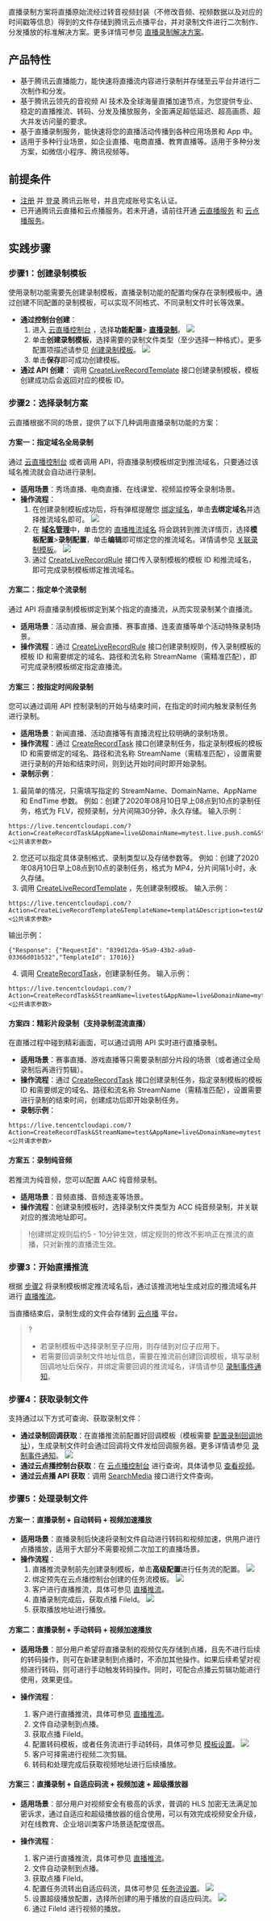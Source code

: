 直播录制方案将直播原始流经过转音视频封装（不修改音频、视频数据以及对应的时间戳等信息）得到的文件存储到腾讯云点播平台，并对录制文件进行二次制作、分发播放的标准解决方案。更多详情可参见 [直播录制解决方案](https://cloud.tencent.com/document/product/1358)。

## 产品特性
- 基于腾讯云直播能力，能快速将直播流内容进行录制并存储至云平台并进行二次制作和分发。
- 基于腾讯云领先的音视频 AI 技术及全球海量直播加速节点，为您提供专业、稳定的直播推流、转码、分发及播放服务，全面满足超低延迟、超高画质、超大并发访问量的要求。
- 基于直播录制服务，能快速将您的直播活动传播到各种应用场景和 App 中。
- 适用于多种行业场景，如企业直播、电商直播、教育直播等。适用于多种分发方案，如微信小程序、腾讯视频等。

## 前提条件
- [注册](https://cloud.tencent.com/register?&s_url=https%3A%2F%2Fcloud.tencent.com%2F) 并 [登录](https://cloud.tencent.com/login?s_url=https%3A%2F%2Fcloud.tencent.com%2F) 腾讯云账号，并且完成账号实名认证。
- 已开通腾讯云直播和云点播服务。若未开通，请前往开通 [云直播服务](https://console.cloud.tencent.com/live/livestat) 和 [云点播服务](https://console.cloud.tencent.com/vod/overview)。

## 实践步骤
### 步骤1：创建录制模板
使用录制功能需要先创建录制模板，直播录制功能的配置均保存在录制模板中。通过创建不同配置的录制模板，可以实现不同格式、不同录制文件时长等效果。
- **通过控制台创建**：
	1. 进入 [云直播控制台](https://console.cloud.tencent.com/live/config/record) ，选择**功能配置**> [**直播录制**](https://console.cloud.tencent.com/live/config/record)。
![](https://main.qcloudimg.com/raw/53b6e560f0227276dace090037985db9.png)
	2. 单击**创建录制模板**，选择需要的录制文件类型（至少选择一种格式）。更多配置项描述请参见 [创建录制模板](https://cloud.tencent.com/document/product/267/20384#.E5.88.9B.E5.BB.BA.E5.BD.95.E5.88.B6.E6.A8.A1.E6.9D.BF)。
		![](https://main.qcloudimg.com/raw/b5d9d0c6dd462082a8f36fee5c9d0c45.png)
	3. 单击**保存**即可成功创建模板。
- **通过 API 创建**：
调用 [CreateLiveRecordTemplate](https://cloud.tencent.com/document/product/267/32614) 接口创建录制模板，模板创建成功后会返回对应的模板 ID。

### 步骤2：选择录制方案
云直播根据不同的场景，提供了以下几种调用直播录制功能的方案：

#### 方案一：指定域名全局录制
通过 [云直播控制台](https://console.cloud.tencent.com/live/config/record) 或者调用 API，将直播录制模板绑定到推流域名，只要通过该域名推流就会自动进行录制。

- **适用场景**：秀场直播、电商直播、在线课堂、视频监控等全录制场景。
- **操作流程**：
	1. 在创建录制模板成功后，将有弹框提醒您 [绑定域名](https://console.cloud.tencent.com/live/config/record)，单击**去绑定域名**并选择推流域名即可。
![](https://main.qcloudimg.com/raw/dcf8c102c534a759523d1aa454baf327.png)
	2. 在 [**域名管理**](https://console.cloud.tencent.com/live/domainmanage)中，单击您的 [直播推流域名](https://console.cloud.tencent.com/live/domainmanage) 将会跳转到推流详情页，选择**模板配置**>**录制配置**，单击**编辑**即可绑定您的推流域名。详情请参见 [关联录制模板](https://cloud.tencent.com/document/product/267/35251)。
![](https://main.qcloudimg.com/raw/b916d1bd355bf9e5061f5c88abb714ed.png)
	3. 通过 [CreateLiveRecordRule](https://cloud.tencent.com/document/product/267/32615) 接口传入录制模板的模板 ID 和推流域名，即可完成录制模板绑定推流域名。

#### 方案二：指定单个流录制
通过 API 将直播录制模板绑定到某个指定的直播流，从而实现录制某个直播流。

- **适用场景**：活动直播、展会直播、赛事直播、连麦直播等单个活动特殊录制场景。
- **操作流程**：通过 [CreateLiveRecordRule](https://cloud.tencent.com/document/product/267/32615) 接口创建录制规则，传入录制模板的模板 ID 和需要绑定的域名、路径和流名称 StreamName（需精准匹配），即可完成录制模板绑定指定直播流。

#### 方案三：按指定时间段录制
您可以通过调用 API 控制录制的开始与结束时间，在指定的时间内触发录制任务进行录制。

- **适用场景**：新闻直播、活动直播等有直播流程比较明确的录制场景。
- **操作流程**：通过 [CreateRecordTask](https://cloud.tencent.com/document/product/267/45983) 接口创建录制任务，指定录制模板的模板 ID 和需要绑定的域名、路径和流名称 StreamName（需精准匹配），设置需要进行录制的开始和结束时间，则到达开始时间时即开始录制。
- **录制示例**：
 1. 最简单的情况，只需填写指定的 StreamName、DomainName、AppName 和 EndTime 参数。
例如：创建了2020年08月10日早上08点到10点的录制任务，格式为 FLV，视频录制，分片间隔30分钟，永久存储。
输入示例：
```
https://live.tencentcloudapi.com/?Action=CreateRecordTask&AppName=live&DomainName=mytest.live.push.com&StreamName=livetest&StartTime=1597017600&EndTime=1597024800&TemplateId=0&<公共请求参数>
```
 2. 您还可以指定具体录制格式、录制类型以及存储参数等。
例如：创建了2020年08月10日早上08点到10点的录制任务，格式为 MP4，分片间隔1小时，永久存储。
 3. 调用 [CreateLiveRecordTemplate](https://cloud.tencent.com/document/product/267/32614) ，先创建录制模板。
 输入示例：
 ```
 https://live.tencentcloudapi.com/?Action=CreateLiveRecordTemplate&TemplateName=templat&Description=test&Mp4Param.Enable=1&Mp4Param.RecordInterval=3600&Mp4Param.StorageTime=0&<公共请求参数>
 ```
 输出示例：
 ```
 {"Response": {"RequestId": "839d12da-95a9-43b2-a9a0-03366d01b532","TemplateId": 17016}}
 ```
 4. 调用 [CreateRecordTask](https://cloud.tencent.com/document/product/267/45983)，创建录制任务。
 输入示例：
 ```
 https://live.tencentcloudapi.com/?Action=CreateRecordTask&StreamName=livetest&AppName=live&DomainName=mytest.live.push.com&StartTime=1597017600&EndTime=1597024800&TemplateId=17016&<公共请求参数>
 ```

#### 方案四：精彩片段录制（支持录制混流直播）
在直播过程中碰到精彩画面，可以通过调用 API 实时进行直播录制。

- **适用场景**：赛事直播、游戏直播等只需要录制部分片段的场景（或者通过全局录制后再进行剪辑）。
- **操作流程**：通过 [CreateRecordTask](https://cloud.tencent.com/document/product/267/45983) 接口创建录制任务，指定录制模板的模板 ID 和需要绑定的域名、路径和流名称 StreamName（需精准匹配），设置需要进行录制的结束时间，创建成功后即开始录制任务。
- **录制示例**：
 ```
 https://live.tencentcloudapi.com/?Action=CreateRecordTask&StreamName=test&AppName=live&DomainName=mytest.live.push.com&EndTime=1597024800&<公共请求参数>
  ```
	
#### 方案五：录制纯音频
若推流为纯音频，您可以配置 AAC 纯音频录制。

- **适用场景**：音频直播、音频连麦等场景。
- **操作流程**：创建录制模板时，选择录制文件类型为 ACC 纯音频录制，并关联对应的推流地址即可。
>!创建绑定规则后约5 - 10分钟生效，绑定规则的修改不影响正在推流的直播，只对新推的直播流生效。

### 步骤3：开始直播推流
根据 [步骤2](#.E6.AD.A5.E9.AA.A42.EF.BC.9A.E9.80.89.E6.8B.A9.E5.BD.95.E5.88.B6.E6.96.B9.E6.A1.88) 将录制模板绑定推流域名后，通过该推流地址生成对应的推流域名并进行 [直播推流](https://cloud.tencent.com/document/product/267/32732)。

当直播结束后，录制生成的文件会存储到 [云点播](https://console.cloud.tencent.com/vod/overview) 平台。

>?
>- 若录制模板中选择录制至子应用，则存储到对应子应用下。
>- 若需要回调录制文件地址信息，需要在推流前创建回调模板，填写录制回调地址后保存，并绑定需要回调的推流域名，详情请参见 [录制事件通知](https://cloud.tencent.com/document/product/267/47026)。

### 步骤4：获取录制文件
支持通过以下方式可查询、获取录制文件：
- **通过录制回调获取**：在直播推流前配置好回调模板（模板需要 [配置录制回调地址](https://console.cloud.tencent.com/live/config/callback)），生成录制文件时会通过回调将文件发给回调服务器。更多详情请参见 [录制事件通知](https://cloud.tencent.com/document/product/267/47026)。
![](https://main.qcloudimg.com/raw/152c6228178c6595e4165ac66875ea6d.png)
- **通过云点播控制台获取**：在 [云点播控制台](https://console.cloud.tencent.com/vod/media) 进行查询，具体请参见 [查看视频](https://cloud.tencent.com/document/product/266/36451)。
- **通过云点播 API 获取**：调用 [SearchMedia](https://cloud.tencent.com/document/product/266/31813) 接口进行文件查询。

### 步骤5：处理录制文件
#### 方案一：直播录制 + 自动转码 + 视频加速播放
- **适用场景**：直播录制后快速将录制文件自动进行转码和视频加速，供用户进行点播播放，适用于大部分不需要视频二次加工的直播场景。
- **操作流程**：
	1. 直播推流录制前先创建录制模板，单击**高级配置**进行任务流的配置。
	![](https://main.qcloudimg.com/raw/ae8efdcf1b952a60a8ffe91393bf18da.png)
	2. 绑定预先在云点播控制台创建的任务流模板。
	![](https://main.qcloudimg.com/raw/1984ce14c3879d4dd93b6bfd9ab78806.png)
	3. 客户进行直播推流，具体可参见 [直播推流](https://cloud.tencent.com/document/product/267/32732)。
	4. 直播录制完成后，获取点播 FileId。
	![](https://main.qcloudimg.com/raw/1ee629efc169c559e7139c08e67c1c30.png)
	5. 获取播放地址进行播放。

#### 方案二：直播录制 + 手动转码 + 视频加速播放
- **适用场景**：部分用户希望将直播录制的视频仅先存储到点播，且先不进行后续的转码操作，则可在新建录制到点播时，不添加其他操作。如果后续希望对视频进行转码，则可进行手动触发转码操作。同时，可配合点播云剪辑功能进行使用，效果更佳。

- **操作流程**：
	1. 客户进行直播推流，具体可参见 [直播推流](https://cloud.tencent.com/document/product/267/32732)。
	2. 文件自动录制到点播。
	3. 获取点播 FileId。
	4. 配置转码模板，或者任务流进行手动转码，具体可参见 [模板设置](https://cloud.tencent.com/document/product/266/33818)。
	![](https://main.qcloudimg.com/raw/f7d60cb1427d323e7d5dfb6fe98e1357.png)
	5. 客户可择需进行视频二次剪辑。
	6. 转码和处理完成后获取视频地址进行后续播放。

#### 方案三：直播录制 + 自适应码流 + 视频加速 + 超级播放器

- **适用场景**：部分用户对视频安全有极高的诉求，普调的 HLS 加密无法满足加密诉求，通过自适应和超级播放器的组合使用，可以有效完成视频安全升级，对在线教育、企业培训类客户场景适配度很高。

- **操作流程**：
	1. 客户进行直播推流，具体可参见 [直播推流](https://cloud.tencent.com/document/product/267/32732)。
	2. 文件自动录制到点播。
	3. 获取点播 FileId。
	4. 配置任务流转出自适应码流，具体可参见 [任务流设置](https://cloud.tencent.com/document/product/266/33819)。
	![](https://main.qcloudimg.com/raw/57a319419e2cae0138237f2e359d04cf.png)
	5. 设置超级播放配置，选择所创建的用于播放的自适应码流。
		![](https://main.qcloudimg.com/raw/99daa07695ebc2c02c07e1750e01114a.png)
	6. 通过 FileId 进行视频的播放。

